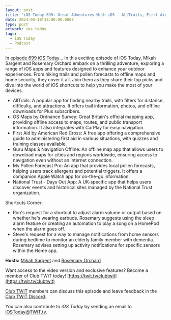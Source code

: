 ```yaml
---
layout: post
title: "iOS Today 699: Great Adventures With iOS - AllTrails, First Aid, OS Maps, Guru Maps, National Trust"
date: 2024-04-18T18:00:00.000Z
type: post
artwork: ios_today
tags:
  - iOS Today
  - Podcast
---
```

In [episode 699 iOS Today](https://twit.tv/shows/ios-today/episodes/699)...
In this exciting episode of iOS Today, Mikah Sargent and Rosemary Orchard embark on a thrilling adventure, exploring a range of iOS apps and features designed to enhance your outdoor experiences. From hiking trails and pollen forecasts to offline maps and home security, they cover it all. Join them as they share their top picks and dive into the world of iOS shortcuts to help you make the most of your devices.

*   AllTrails: A popular app for finding nearby trails, with filters for distance, difficulty, and attractions. It offers trail information, photos, and offline downloads for Plus subscribers.
*   OS Maps by Ordnance Survey: Great Britain's official mapping app, providing offline access to maps, routes, and public transport information. It also integrates with CarPlay for easy navigation.
*   First Aid by American Red Cross: A free app offering a comprehensive guide to administering first aid in various situations, with quizzes and training classes available.
*   Guru Maps & Navigation Offline: An offline map app that allows users to download maps for cities and regions worldwide, ensuring access to navigation even without an internet connection.
*   My Pollen Forecast Pro: An app that provides local pollen forecasts, helping users track allergens and potential triggers. It offers a companion Apple Watch app for on-the-go information.
*   National Trust - Days Out App: A UK-specific app that helps users discover events and historical sites managed by the National Trust organization.

Shortcuts Corner:

*   Ron's request for a shortcut to adjust alarm volume or output based on whether he's wearing earbuds. Rosemary suggests using the sleep alarm feature or creating an automation to play a song on a HomePod when the alarm goes off.
*   Steve's request for a way to manage notifications from home sensors during bedtime to monitor an elderly family member with dementia. Rosemary advises setting up activity notifications for specific sensors within the Home app.

**Hosts:** [Mikah Sargent](https://twit.tv/people/mikah-sargent) and [Rosemary Orchard](https://twit.tv/people/rosemary-orchard)

Want access to the video version and exclusive features? Become a member of Club TWiT today! [https://twit.tv/clubtwit](https://twit.tv/clubtwit)

[Club TWiT](https://twit.tv/clubtwit) members can discuss this episode and leave feedback in the [Club TWiT Discord](https://twit.memberful.com/account/discord/authorize).

You can also contribute to _iOS Today_ by sending an email to [iOSToday@TWiT.tv](mailto:iOSToday@TWiT.tv).